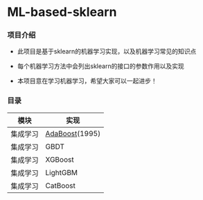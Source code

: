 # ML-based-sklearn
### **项目介绍**

- 此项目是基于sklearn的机器学习实现，以及机器学习常见的知识点

- 每个机器学习方法中会列出sklearn的接口的参数作用以及实现
- 本项目意在学习机器学习，希望大家可以一起进步！

### **目录**

| 模块     | 实现                                                         |
| -------- | ------------------------------------------------------------ |
| 集成学习 | [AdaBoost](https://github.com/huangxin4520/ML-sklearn/tree/master/ensembel/1.Adaboost)(1995) |
| 集成学习 | GBDT                                                         |
| 集成学习 | XGBoost                                                      |
| 集成学习 | LightGBM                                                     |
| 集成学习 | CatBoost                                                     |

